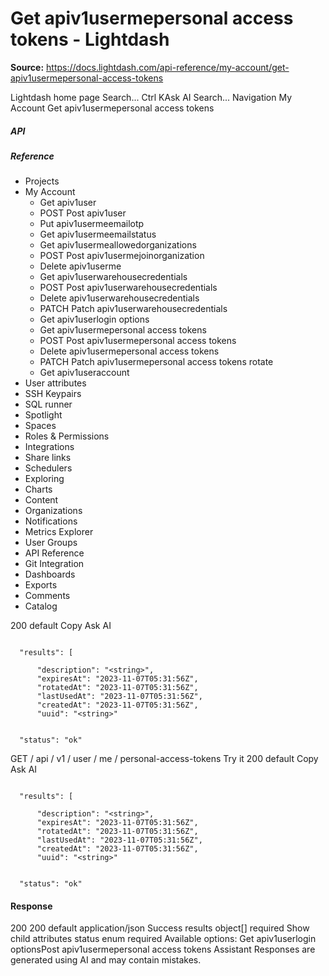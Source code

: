 # Get apiv1usermepersonal access tokens - Lightdash

**Source:** https://docs.lightdash.com/api-reference/my-account/get-apiv1usermepersonal-access-tokens

Lightdash home page
Search...
Ctrl KAsk AI
Search...
Navigation
My Account
Get apiv1usermepersonal access tokens
##### API


##### Reference
  * Projects
  * My Account
    * Get apiv1user
    * POST
Post apiv1user
    * Put apiv1usermeemailotp
    * Get apiv1usermeemailstatus
    * Get apiv1usermeallowedorganizations
    * POST
Post apiv1usermejoinorganization
    * Delete apiv1userme
    * Get apiv1userwarehousecredentials
    * POST
Post apiv1userwarehousecredentials
    * Delete apiv1userwarehousecredentials
    * PATCH
Patch apiv1userwarehousecredentials
    * Get apiv1userlogin options
    * Get apiv1usermepersonal access tokens
    * POST
Post apiv1usermepersonal access tokens
    * Delete apiv1usermepersonal access tokens
    * PATCH
Patch apiv1usermepersonal access tokens rotate
    * Get apiv1useraccount
  * User attributes
  * SSH Keypairs
  * SQL runner
  * Spotlight
  * Spaces
  * Roles & Permissions
  * Integrations
  * Share links
  * Schedulers
  * Exploring
  * Charts
  * Content
  * Organizations
  * Notifications
  * Metrics Explorer
  * User Groups
  * API Reference
  * Git Integration
  * Dashboards
  * Exports
  * Comments
  * Catalog


200
default
Copy
Ask AI
```

  "results": [

      "description": "<string>",
      "expiresAt": "2023-11-07T05:31:56Z",
      "rotatedAt": "2023-11-07T05:31:56Z",
      "lastUsedAt": "2023-11-07T05:31:56Z",
      "createdAt": "2023-11-07T05:31:56Z",
      "uuid": "<string>"


  "status": "ok"

```

GET
/
api
/
v1
/
user
/
me
/
personal-access-tokens
Try it
200
default
Copy
Ask AI
```

  "results": [

      "description": "<string>",
      "expiresAt": "2023-11-07T05:31:56Z",
      "rotatedAt": "2023-11-07T05:31:56Z",
      "lastUsedAt": "2023-11-07T05:31:56Z",
      "createdAt": "2023-11-07T05:31:56Z",
      "uuid": "<string>"


  "status": "ok"

```

#### Response
200
200 default
application/json
Success
results
object[]
required
Show child attributes
status
enum<string>
required
Available options: 
Get apiv1userlogin optionsPost apiv1usermepersonal access tokens
Assistant
Responses are generated using AI and may contain mistakes.



